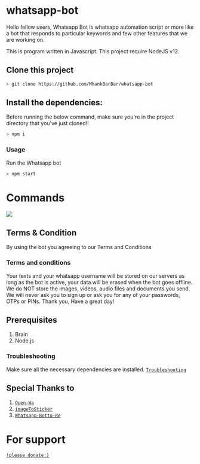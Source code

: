 # whatsapp-bot
Hello fellow users, Whatsapp Bot is whatsapp automation script or more like a bot that responds to particular keywords and few other features that we are working on.

This is program written in Javascript. 
This project require NodeJS v12.

## Clone this project

```bash
> git clone https://github.com/MhankBarBar/whatsapp-bot
```

## Install the dependencies:
Before running the below command, make sure you're in the project directory that
you've just cloned!!

```bash
> npm i
```

### Usage
Run the Whatsapp bot

```bash
> npm start
```

# Commands
<img src="https://github.com/MhankBarBar/whatsapp-bot/blob/master/img/Screenshot_2020-08-30-02-50-39-49.jpg"/>

## Terms & Condition
By using the bot you agreeing to our Terms and Conditions 
### Terms and conditions
Your texts and your whatsapp username will be stored on our servers as long as the bot is active, your data will be erased when the bot goes offline. We do NOT store the images, videos, audio files and documents you send. We will never ask you to sign up or ask you for any of your passwords, OTPs or PINs. Thank you, Have a great day! 

## Prerequisites
1. Brain
2. Node.js

### Troubleshooting
Make sure all the necessary dependencies are installed.
[`Troubleshooting`](https://github.com/puppeteer/puppeteer/blob/main/docs/troubleshooting.md)

## Special Thanks to
1. [`Open-Wa`](https://github.com/open-wa/wa-automate-nodejs)
2. [`imageToSticker`](https://github.com/YogaSakti/imageToSticker)
3. [`Whatsapp-Botto-Re`](https://github.com/SomnathDas/Whatsapp-Botto-Re)

# For support
[`!please donate:)`](https://saweria.co/donate/mhankbarbar)
